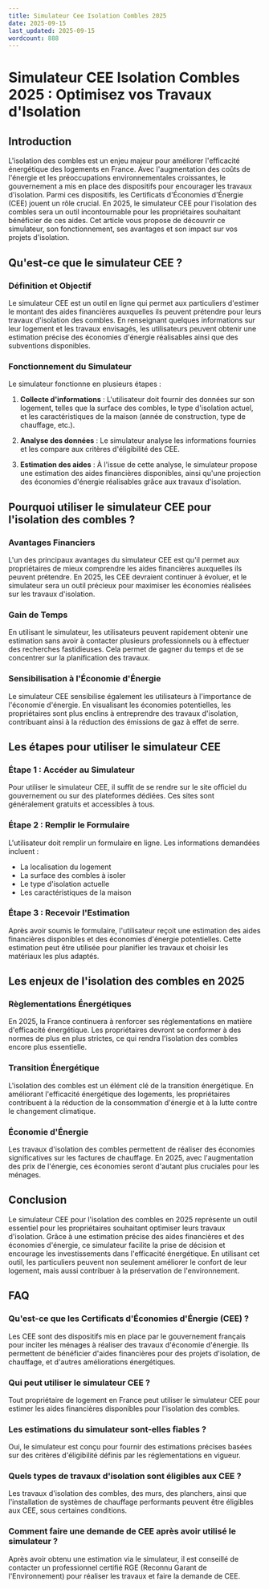 ```yaml
---
title: Simulateur Cee Isolation Combles 2025
date: 2025-09-15
last_updated: 2025-09-15
wordcount: 888
---
```


# Simulateur CEE Isolation Combles 2025 : Optimisez vos Travaux d'Isolation

## Introduction

L'isolation des combles est un enjeu majeur pour améliorer l'efficacité énergétique des logements en France. Avec l'augmentation des coûts de l'énergie et les préoccupations environnementales croissantes, le gouvernement a mis en place des dispositifs pour encourager les travaux d'isolation. Parmi ces dispositifs, les Certificats d'Économies d'Énergie (CEE) jouent un rôle crucial. En 2025, le simulateur CEE pour l'isolation des combles sera un outil incontournable pour les propriétaires souhaitant bénéficier de ces aides. Cet article vous propose de découvrir ce simulateur, son fonctionnement, ses avantages et son impact sur vos projets d'isolation.

## Qu'est-ce que le simulateur CEE ?

### Définition et Objectif

Le simulateur CEE est un outil en ligne qui permet aux particuliers d'estimer le montant des aides financières auxquelles ils peuvent prétendre pour leurs travaux d'isolation des combles. En renseignant quelques informations sur leur logement et les travaux envisagés, les utilisateurs peuvent obtenir une estimation précise des économies d'énergie réalisables ainsi que des subventions disponibles.

### Fonctionnement du Simulateur

Le simulateur fonctionne en plusieurs étapes :

1. **Collecte d'informations** : L'utilisateur doit fournir des données sur son logement, telles que la surface des combles, le type d'isolation actuel, et les caractéristiques de la maison (année de construction, type de chauffage, etc.).

2. **Analyse des données** : Le simulateur analyse les informations fournies et les compare aux critères d'éligibilité des CEE.

3. **Estimation des aides** : À l'issue de cette analyse, le simulateur propose une estimation des aides financières disponibles, ainsi qu'une projection des économies d'énergie réalisables grâce aux travaux d'isolation.

## Pourquoi utiliser le simulateur CEE pour l'isolation des combles ?

### Avantages Financiers

L'un des principaux avantages du simulateur CEE est qu'il permet aux propriétaires de mieux comprendre les aides financières auxquelles ils peuvent prétendre. En 2025, les CEE devraient continuer à évoluer, et le simulateur sera un outil précieux pour maximiser les économies réalisées sur les travaux d'isolation.

### Gain de Temps

En utilisant le simulateur, les utilisateurs peuvent rapidement obtenir une estimation sans avoir à contacter plusieurs professionnels ou à effectuer des recherches fastidieuses. Cela permet de gagner du temps et de se concentrer sur la planification des travaux.

### Sensibilisation à l'Économie d'Énergie

Le simulateur CEE sensibilise également les utilisateurs à l'importance de l'économie d'énergie. En visualisant les économies potentielles, les propriétaires sont plus enclins à entreprendre des travaux d'isolation, contribuant ainsi à la réduction des émissions de gaz à effet de serre.

## Les étapes pour utiliser le simulateur CEE

### Étape 1 : Accéder au Simulateur

Pour utiliser le simulateur CEE, il suffit de se rendre sur le site officiel du gouvernement ou sur des plateformes dédiées. Ces sites sont généralement gratuits et accessibles à tous.

### Étape 2 : Remplir le Formulaire

L'utilisateur doit remplir un formulaire en ligne. Les informations demandées incluent :

- La localisation du logement
- La surface des combles à isoler
- Le type d'isolation actuelle
- Les caractéristiques de la maison

### Étape 3 : Recevoir l'Estimation

Après avoir soumis le formulaire, l'utilisateur reçoit une estimation des aides financières disponibles et des économies d'énergie potentielles. Cette estimation peut être utilisée pour planifier les travaux et choisir les matériaux les plus adaptés.

## Les enjeux de l'isolation des combles en 2025

### Règlementations Énergétiques

En 2025, la France continuera à renforcer ses réglementations en matière d'efficacité énergétique. Les propriétaires devront se conformer à des normes de plus en plus strictes, ce qui rendra l'isolation des combles encore plus essentielle.

### Transition Énergétique

L'isolation des combles est un élément clé de la transition énergétique. En améliorant l'efficacité énergétique des logements, les propriétaires contribuent à la réduction de la consommation d'énergie et à la lutte contre le changement climatique.

### Économie d'Énergie

Les travaux d'isolation des combles permettent de réaliser des économies significatives sur les factures de chauffage. En 2025, avec l'augmentation des prix de l'énergie, ces économies seront d'autant plus cruciales pour les ménages.

## Conclusion

Le simulateur CEE pour l'isolation des combles en 2025 représente un outil essentiel pour les propriétaires souhaitant optimiser leurs travaux d'isolation. Grâce à une estimation précise des aides financières et des économies d'énergie, ce simulateur facilite la prise de décision et encourage les investissements dans l'efficacité énergétique. En utilisant cet outil, les particuliers peuvent non seulement améliorer le confort de leur logement, mais aussi contribuer à la préservation de l'environnement.

## FAQ

### Qu'est-ce que les Certificats d'Économies d'Énergie (CEE) ?

Les CEE sont des dispositifs mis en place par le gouvernement français pour inciter les ménages à réaliser des travaux d'économie d'énergie. Ils permettent de bénéficier d'aides financières pour des projets d'isolation, de chauffage, et d'autres améliorations énergétiques.

### Qui peut utiliser le simulateur CEE ?

Tout propriétaire de logement en France peut utiliser le simulateur CEE pour estimer les aides financières disponibles pour l'isolation des combles.

### Les estimations du simulateur sont-elles fiables ?

Oui, le simulateur est conçu pour fournir des estimations précises basées sur des critères d'éligibilité définis par les réglementations en vigueur.

### Quels types de travaux d'isolation sont éligibles aux CEE ?

Les travaux d'isolation des combles, des murs, des planchers, ainsi que l'installation de systèmes de chauffage performants peuvent être éligibles aux CEE, sous certaines conditions.

### Comment faire une demande de CEE après avoir utilisé le simulateur ?

Après avoir obtenu une estimation via le simulateur, il est conseillé de contacter un professionnel certifié RGE (Reconnu Garant de l'Environnement) pour réaliser les travaux et faire la demande de CEE.
